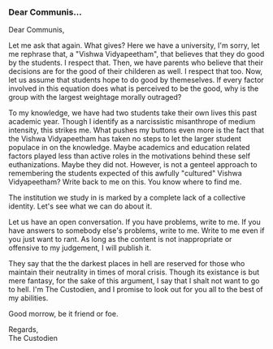 ### Dear Communis...
Dear Communis,

Let me ask that again. What gives? Here we have a university, I'm sorry, let me rephrase that, a "Vishwa Vidyapeetham", that believes that they do good by the students. I respect that. Then, we have parents who believe that their decisions are for the good of their childeren as well. I respect that too. Now, let us assume that students hope to do good by themeselves. If every factor involved in this equation does what is perceived to be the good, why is the group with the largest weightage morally outraged?

To my knowledge, we have had two students take their own lives this past academic year. Though I identify as a narcissistic misanthrope of medium intensity, this strikes me. What pushes my buttons even more is the fact that the Vishwa Vidyapeetham has taken no steps to let the larger student populace in on the knowledge. Maybe academics and education related factors played less than active roles in the motivations behind these self euthanizations. Maybe they did not. However, is not a genteel approach to remembering the students expected of this awfully "cultured" Vishwa Vidyapeetham? Write back to me on this. You know where to find me.

The institution we study in is marked by a complete lack of a collective identity. Let's see what we can do about it.

Let us have an open conversation. If you have problems, write to me. If you have answers to somebody else's problems, write to me. Write to me even if you just want to rant. As long as the content is not inappropriate or offensive to my judgement, I will publish it. 

They say that the the darkest places in hell are reserved for those who maintain their neutrality in times of moral crisis. Though its existance is but mere fantasy, for the sake of this argument, I say that I shalt not want to go to hell. I'm The Custodien, and I promise to look out for you all to the best of my abilities. 

Good morrow, be it friend or foe.

Regards,  
The Custodien


 
